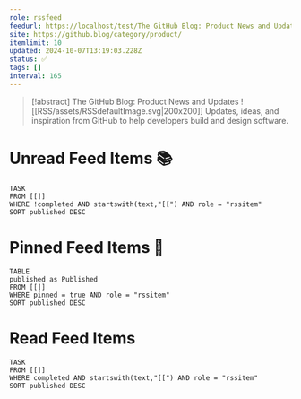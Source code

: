 ```yaml
---
role: rssfeed
feedurl: https://localhost/test/The GitHub Blog꞉ Product News and Updates/feed.xml
site: https://github.blog/category/product/
itemlimit: 10
updated: 2024-10-07T13:19:03.228Z
status: ✅
tags: []
interval: 165
---
```

> [!abstract] The GitHub Blog: Product News and Updates
> <span class="rss-image">![[RSS/assets/RSSdefaultImage.svg|200x200]]</span> Updates, ideas, and inspiration from GitHub to help developers build and design software.

# Unread Feed Items 📚
~~~dataview
TASK
FROM [[]]
WHERE !completed AND startswith(text,"[[") AND role = "rssitem"
SORT published DESC
~~~

# Pinned Feed Items 📍
~~~dataview
TABLE
published as Published
FROM [[]]
WHERE pinned = true AND role = "rssitem"
SORT published DESC
~~~

# Read Feed Items
~~~dataview
TASK
FROM [[]]
WHERE completed AND startswith(text,"[[") AND role = "rssitem"
SORT published DESC
~~~